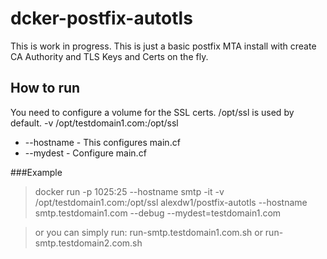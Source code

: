# dcker-postfix-autotls

This is work in progress.  This is just a basic postfix MTA install with create CA Authority and TLS Keys and Certs on the fly.

## How to run

You need to configure a volume for the SSL certs.  /opt/ssl is used by default.
-v /opt/testdomain1.com:/opt/ssl

- --hostname 	-	This configures main.cf
- --mydest	-	Configure main.cf

###Example
>docker run -p 1025:25 --hostname smtp -it -v /opt/testdomain1.com:/opt/ssl alexdw1/postfix-autotls --hostname smtp.testdomain1.com --debug --mydest=testdomain1.com

> or you can simply run:
> run-smtp.testdomain1.com.sh or run-smtp.testdomain2.com.sh
